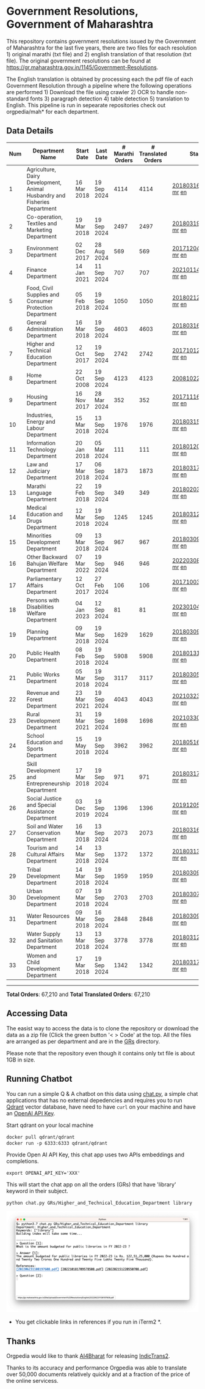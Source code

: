 # Government Resolutions, Government of Maharashtra

This repository contains government resolutions issued by the Government of Maharashtra for the last five years, there are two files for each resolution 1) original marathi (txt file) and 2) english translation of that resolution (txt file). The original government resolutions can be found at https://gr.maharashtra.gov.in/1145/Government-Resolutions.

The English translation is obtained by processing each the pdf file of each Government Resolution through a pipeline where the following operations are performed 1) Download the file using crawler 2) OCR to handle non-standard fonts 3) paragraph detection 4) table  detection 5) translation to English. This pipeline is run in sepearate repositories check out orgpedia/mah* for each department.


## Data Details

| Num | Department Name | Start Date | Last Date | # Marathi Orders | # Translated Orders | Starting Order | Last Order |
| --- | --------------- | ---------- | --------- | ---------------- | ------------------- | -------------- | ---------- |
| 1 | Agriculture, Dairy Development, Animal Husbandry and Fisheries Department | 16 Mar 2018 | 19 Sep 2024 | 4114 | 4114 | [201803161624182101.pdf](https://gr.maharashtra.gov.in/Site/Upload/Government%20Resolutions/English/201803161624182101.pdf) [mr](GRs/Agriculture,_Dairy_Development,_Animal_Husbandry_and_Fisheries_Department/201803161624182101.pdf.mr.txt) [en](GRs/Agriculture,_Dairy_Development,_Animal_Husbandry_and_Fisheries_Department/201803161624182101.pdf.en.txt) | [202409191459575501.pdf](https://gr.maharashtra.gov.in/Site/Upload/Government%20Resolutions/English/202409191459575501.pdf) [mr](GRs/Agriculture,_Dairy_Development,_Animal_Husbandry_and_Fisheries_Department/202409191459575501.pdf.mr.txt) [en](GRs/Agriculture,_Dairy_Development,_Animal_Husbandry_and_Fisheries_Department/202409191459575501.pdf.en.txt) |
| 2 | Co-operation, Textiles and Marketing Department | 19 Mar 2018 | 19 Sep 2024 | 2497 | 2497 | [201803191257576702.pdf](https://gr.maharashtra.gov.in/Site/Upload/Government%20Resolutions/English/201803191257576702.pdf) [mr](GRs/Co-operation,_Textiles_and_Marketing_Department/201803191257576702.pdf.mr.txt) [en](GRs/Co-operation,_Textiles_and_Marketing_Department/201803191257576702.pdf.en.txt) | [202409191709430802.pdf](https://gr.maharashtra.gov.in/Site/Upload/Government%20Resolutions/English/202409191709430802.pdf) [mr](GRs/Co-operation,_Textiles_and_Marketing_Department/202409191709430802.pdf.mr.txt) [en](GRs/Co-operation,_Textiles_and_Marketing_Department/202409191709430802.pdf.en.txt) |
| 3 | Environment Department | 02 Dec 2017 | 28 Aug 2024 | 569 | 569 | [201712041147216904.pdf](https://gr.maharashtra.gov.in/Site/Upload/Government%20Resolutions/English/201712041147216904.pdf) [mr](GRs/Environment_Department/201712041147216904.pdf.mr.txt) [en](GRs/Environment_Department/201712041147216904.pdf.en.txt) | [202408291638051004.pdf](https://gr.maharashtra.gov.in/Site/Upload/Government%20Resolutions/English/202408291638051004.pdf) [mr](GRs/Environment_Department/202408291638051004.pdf.mr.txt) [en](GRs/Environment_Department/202408291638051004.pdf.en.txt) |
| 4 | Finance Department | 14 Jan 2021 | 11 Sep 2024 | 707 | 707 | [202101141237329905.pdf](https://gr.maharashtra.gov.in/Site/Upload/Government%20Resolutions/English/202101141237329905.pdf) [mr](GRs/Finance_Department/202101141237329905.pdf.mr.txt) [en](GRs/Finance_Department/202101141237329905.pdf.en.txt) | [202409111801494505.pdf](https://gr.maharashtra.gov.in/Site/Upload/Government%20Resolutions/English/202409111801494505.pdf) [mr](GRs/Finance_Department/202409111801494505.pdf.mr.txt) [en](GRs/Finance_Department/202409111801494505.pdf.en.txt) |
| 5 | Food, Civil Supplies and Consumer Protection Department | 05 Feb 2018 | 19 Sep 2024 | 1050 | 1050 | [201802121244545806.pdf](https://gr.maharashtra.gov.in/Site/Upload/Government%20Resolutions/English/201802121244545806.pdf) [mr](GRs/Food,_Civil_Supplies_and_Consumer_Protection_Department/201802121244545806.pdf.mr.txt) [en](GRs/Food,_Civil_Supplies_and_Consumer_Protection_Department/201802121244545806.pdf.en.txt) | [202409191645265306.pdf](https://gr.maharashtra.gov.in/Site/Upload/Government%20Resolutions/English/202409191645265306.pdf) [mr](GRs/Food,_Civil_Supplies_and_Consumer_Protection_Department/202409191645265306.pdf.mr.txt) [en](GRs/Food,_Civil_Supplies_and_Consumer_Protection_Department/202409191645265306.pdf.en.txt) |
| 6 | General Administration Department | 16 Mar 2018 | 19 Sep 2024 | 4603 | 4603 | [201803161224022707.pdf](https://gr.maharashtra.gov.in/Site/Upload/Government%20Resolutions/English/201803161224022707.pdf) [mr](GRs/General_Administration_Department/201803161224022707.pdf.mr.txt) [en](GRs/General_Administration_Department/201803161224022707.pdf.en.txt) | [202409191723425407.pdf](https://gr.maharashtra.gov.in/Site/Upload/Government%20Resolutions/English/202409191723425407.pdf) [mr](GRs/General_Administration_Department/202409191723425407.pdf.mr.txt) [en](GRs/General_Administration_Department/202409191723425407.pdf.en.txt) |
| 7 | Higher and Technical Education Department | 12 Oct 2017 | 19 Sep 2024 | 2742 | 2742 | [201710121514029708.pdf](https://gr.maharashtra.gov.in/Site/Upload/Government%20Resolutions/English/201710121514029708.pdf) [mr](GRs/Higher_and_Technical_Education_Department/201710121514029708.pdf.mr.txt) [en](GRs/Higher_and_Technical_Education_Department/201710121514029708.pdf.en.txt) | [202409191309355408.pdf](https://gr.maharashtra.gov.in/Site/Upload/Government%20Resolutions/English/202409191309355408.pdf) [mr](GRs/Higher_and_Technical_Education_Department/202409191309355408.pdf.mr.txt) [en](GRs/Higher_and_Technical_Education_Department/202409191309355408.pdf.en.txt) |
| 8 | Home Department | 22 Oct 2008 | 19 Sep 2024 | 4123 | 4123 | [20081022.pdf](https://gr.maharashtra.gov.in/Site/Upload/Government%20Resolutions/English/20081022.pdf) [mr](GRs/Home_Department/20081022.pdf.mr.txt) [en](GRs/Home_Department/20081022.pdf.en.txt) | [202409191735235529.pdf](https://gr.maharashtra.gov.in/Site/Upload/Government%20Resolutions/English/202409191735235529.pdf) [mr](GRs/Home_Department/202409191735235529.pdf.mr.txt) [en](GRs/Home_Department/202409191735235529.pdf.en.txt) |
| 9 | Housing Department | 16 Nov 2017 | 28 Mar 2024 | 352 | 352 | [201711161447076609.pdf](https://gr.maharashtra.gov.in/Site/Upload/Government%20Resolutions/English/201711161447076609.pdf) [mr](GRs/Housing_Department/201711161447076609.pdf.mr.txt) [en](GRs/Housing_Department/201711161447076609.pdf.en.txt) | [202403281255554909.pdf](https://gr.maharashtra.gov.in/Site/Upload/Government%20Resolutions/English/202403281255554909.pdf) [mr](GRs/Housing_Department/202403281255554909.pdf.mr.txt) [en](GRs/Housing_Department/202403281255554909.pdf.en.txt) |
| 10 | Industries, Energy and Labour Department | 15 Mar 2018 | 13 Sep 2024 | 1976 | 1976 | [201803151204055010.pdf](https://gr.maharashtra.gov.in/Site/Upload/Government%20Resolutions/English/201803151204055010.pdf) [mr](GRs/Industries,_Energy_and_Labour_Department/201803151204055010.pdf.mr.txt) [en](GRs/Industries,_Energy_and_Labour_Department/201803151204055010.pdf.en.txt) | [202409131306432310.pdf](https://gr.maharashtra.gov.in/Site/Upload/Government%20Resolutions/English/202409131306432310.pdf) [mr](GRs/Industries,_Energy_and_Labour_Department/202409131306432310.pdf.mr.txt) [en](GRs/Industries,_Energy_and_Labour_Department/202409131306432310.pdf.en.txt) |
| 11 | Information Technology Department | 20 Jan 2018 | 05 Mar 2024 | 111 | 111 | [201801201843024511.pdf](https://gr.maharashtra.gov.in/Site/Upload/Government%20Resolutions/English/201801201843024511.pdf) [mr](GRs/Information_Technology_Department/201801201843024511.pdf.mr.txt) [en](GRs/Information_Technology_Department/201801201843024511.pdf.en.txt) | [202403051249430211.pdf](https://gr.maharashtra.gov.in/Site/Upload/Government%20Resolutions/English/202403051249430211.pdf) [mr](GRs/Information_Technology_Department/202403051249430211.pdf.mr.txt) [en](GRs/Information_Technology_Department/202403051249430211.pdf.en.txt) |
| 12 | Law and Judiciary Department | 17 Mar 2018 | 06 Sep 2024 | 1873 | 1873 | [201803171129290212.pdf](https://gr.maharashtra.gov.in/Site/Upload/Government%20Resolutions/English/201803171129290212.pdf) [mr](GRs/Law_and_Judiciary_Department/201803171129290212.pdf.mr.txt) [en](GRs/Law_and_Judiciary_Department/201803171129290212.pdf.en.txt) | [202409061555562912.pdf](https://gr.maharashtra.gov.in/Site/Upload/Government%20Resolutions/English/202409061555562912.pdf) [mr](GRs/Law_and_Judiciary_Department/202409061555562912.pdf.mr.txt) [en](GRs/Law_and_Judiciary_Department/202409061555562912.pdf.en.txt) |
| 13 | Marathi Language Department | 22 Feb 2018 | 19 Sep 2024 | 349 | 349 | [201802031549154233.pdf](https://gr.maharashtra.gov.in/Site/Upload/Government%20Resolutions/English/201802031549154233.pdf) [mr](GRs/Marathi_Language_Department/201802031549154233.pdf.mr.txt) [en](GRs/Marathi_Language_Department/201802031549154233.pdf.en.txt) | [202409191753295533.pdf](https://gr.maharashtra.gov.in/Site/Upload/Government%20Resolutions/English/202409191753295533.pdf) [mr](GRs/Marathi_Language_Department/202409191753295533.pdf.mr.txt) [en](GRs/Marathi_Language_Department/202409191753295533.pdf.en.txt) |
| 14 | Medical Education and Drugs Department | 12 Mar 2018 | 19 Sep 2024 | 1245 | 1245 | [201803121137094813.pdf](https://gr.maharashtra.gov.in/Site/Upload/Government%20Resolutions/English/201803121137094813.pdf) [mr](GRs/Medical_Education_and_Drugs_Department/201803121137094813.pdf.mr.txt) [en](GRs/Medical_Education_and_Drugs_Department/201803121137094813.pdf.en.txt) | [202409191119085113.pdf](https://gr.maharashtra.gov.in/Site/Upload/Government%20Resolutions/English/202409191119085113.pdf) [mr](GRs/Medical_Education_and_Drugs_Department/202409191119085113.pdf.mr.txt) [en](GRs/Medical_Education_and_Drugs_Department/202409191119085113.pdf.en.txt) |
| 15 | Minorities Development Department | 09 Mar 2018 | 13 Sep 2024 | 967 | 967 | [201803091218355314.pdf](https://gr.maharashtra.gov.in/Site/Upload/Government%20Resolutions/English/201803091218355314.pdf) [mr](GRs/Minorities_Development_Department/201803091218355314.pdf.mr.txt) [en](GRs/Minorities_Development_Department/201803091218355314.pdf.en.txt) | [202409131145371014.pdf](https://gr.maharashtra.gov.in/Site/Upload/Government%20Resolutions/English/202409131145371014.pdf) [mr](GRs/Minorities_Development_Department/202409131145371014.pdf.mr.txt) [en](GRs/Minorities_Development_Department/202409131145371014.pdf.en.txt) |
| 16 | Other Backward Bahujan Welfare Department | 07 Mar 2022 | 19 Sep 2024 | 946 | 946 | [202203081752439334.pdf](https://gr.maharashtra.gov.in/Site/Upload/Government%20Resolutions/English/202203081752439334.pdf) [mr](GRs/Other_Backward_Bahujan_Welfare_Department/202203081752439334.pdf.mr.txt) [en](GRs/Other_Backward_Bahujan_Welfare_Department/202203081752439334.pdf.en.txt) | [202409191130465634.pdf](https://gr.maharashtra.gov.in/Site/Upload/Government%20Resolutions/English/202409191130465634.pdf) [mr](GRs/Other_Backward_Bahujan_Welfare_Department/202409191130465634.pdf.mr.txt) [en](GRs/Other_Backward_Bahujan_Welfare_Department/202409191130465634.pdf.en.txt) |
| 17 | Parliamentary Affairs Department | 12 Oct 2017 | 27 Feb 2024 | 106 | 106 | [201710031642378615.pdf](https://gr.maharashtra.gov.in/Site/Upload/Government%20Resolutions/English/201710031642378615.pdf) [mr](GRs/Parliamentary_Affairs_Department/201710031642378615.pdf.mr.txt) [en](GRs/Parliamentary_Affairs_Department/201710031642378615.pdf.en.txt) | [202402271500283915.pdf](https://gr.maharashtra.gov.in/Site/Upload/Government%20Resolutions/English/202402271500283915.pdf) [mr](GRs/Parliamentary_Affairs_Department/202402271500283915.pdf.mr.txt) [en](GRs/Parliamentary_Affairs_Department/202402271500283915.pdf.en.txt) |
| 18 | Persons with Disabilities Welfare Department | 04 Jan 2023 | 12 Sep 2024 | 81 | 81 | [202301041906309635.pdf](https://gr.maharashtra.gov.in/Site/Upload/Government%20Resolutions/English/202301041906309635.pdf) [mr](GRs/Persons_with_Disabilities_Welfare_Department/202301041906309635.pdf.mr.txt) [en](GRs/Persons_with_Disabilities_Welfare_Department/202301041906309635.pdf.en.txt) | [202409131433290735.pdf](https://gr.maharashtra.gov.in/Site/Upload/Government%20Resolutions/English/202409131433290735.pdf) [mr](GRs/Persons_with_Disabilities_Welfare_Department/202409131433290735.pdf.mr.txt) [en](GRs/Persons_with_Disabilities_Welfare_Department/202409131433290735.pdf.en.txt) |
| 19 | Planning Department | 09 Mar 2018 | 19 Sep 2024 | 1629 | 1629 | [201803091441032716.pdf](https://gr.maharashtra.gov.in/Site/Upload/Government%20Resolutions/English/201803091441032716.pdf) [mr](GRs/Planning_Department/201803091441032716.pdf.mr.txt) [en](GRs/Planning_Department/201803091441032716.pdf.en.txt) | [202409191712099016.pdf](https://gr.maharashtra.gov.in/Site/Upload/Government%20Resolutions/English/202409191712099016.pdf) [mr](GRs/Planning_Department/202409191712099016.pdf.mr.txt) [en](GRs/Planning_Department/202409191712099016.pdf.en.txt) |
| 20 | Public Health Department | 08 Feb 2018 | 19 Sep 2024 | 5908 | 5908 | [201801311722275417.pdf](https://gr.maharashtra.gov.in/Site/Upload/Government%20Resolutions/English/201801311722275417.pdf) [mr](GRs/Public_Health_Department/201801311722275417.pdf.mr.txt) [en](GRs/Public_Health_Department/201801311722275417.pdf.en.txt) | [202408191508035017.pdf](https://gr.maharashtra.gov.in/Site/Upload/Government%20Resolutions/English/202408191508035017.pdf) [mr](GRs/Public_Health_Department/202408191508035017.pdf.mr.txt) [en](GRs/Public_Health_Department/202408191508035017.pdf.en.txt) |
| 21 | Public Works Department | 05 Mar 2018 | 19 Sep 2024 | 3117 | 3117 | [201803051515468118.pdf](https://gr.maharashtra.gov.in/Site/Upload/Government%20Resolutions/English/201803051515468118.pdf) [mr](GRs/Public_Works_Department/201803051515468118.pdf.mr.txt) [en](GRs/Public_Works_Department/201803051515468118.pdf.en.txt) | [202409191731075018.pdf](https://gr.maharashtra.gov.in/Site/Upload/Government%20Resolutions/English/202409191731075018....pdf) [mr](GRs/Public_Works_Department/202409191731075018.pdf.mr.txt) [en](GRs/Public_Works_Department/202409191731075018.pdf.en.txt) |
| 22 | Revenue and Forest Department | 23 Mar 2021 | 19 Sep 2024 | 4043 | 4043 | [202103231328393119.pdf](https://gr.maharashtra.gov.in/Site/Upload/Government%20Resolutions/English/202103231328393119.pdf) [mr](GRs/Revenue_and_Forest_Department/202103231328393119.pdf.mr.txt) [en](GRs/Revenue_and_Forest_Department/202103231328393119.pdf.en.txt) | [202409191241029119.pdf](https://gr.maharashtra.gov.in/Site/Upload/Government%20Resolutions/English/202409191241029119.pdf) [mr](GRs/Revenue_and_Forest_Department/202409191241029119.pdf.mr.txt) [en](GRs/Revenue_and_Forest_Department/202409191241029119.pdf.en.txt) |
| 23 | Rural Development Department | 31 Mar 2021 | 19 Sep 2024 | 1698 | 1698 | [202103301021181120.pdf](https://gr.maharashtra.gov.in/Site/Upload/Government%20Resolutions/English/202103301021181120.pdf) [mr](GRs/Rural_Development_Department/202103301021181120.pdf.mr.txt) [en](GRs/Rural_Development_Department/202103301021181120.pdf.en.txt) | [202409191118475520.pdf](https://gr.maharashtra.gov.in/Site/Upload/Government%20Resolutions/English/202409191118475520.pdf) [mr](GRs/Rural_Development_Department/202409191118475520.pdf.mr.txt) [en](GRs/Rural_Development_Department/202409191118475520.pdf.en.txt) |
| 24 | School Education and Sports Department | 15 May 2018 | 19 Sep 2024 | 3962 | 3962 | [201805161114241221.pdf](https://gr.maharashtra.gov.in/Site/Upload/Government%20Resolutions/English/201805161114241221.pdf) [mr](GRs/School_Education_and_Sports_Department/201805161114241221.pdf.mr.txt) [en](GRs/School_Education_and_Sports_Department/201805161114241221.pdf.en.txt) | [202409191309185721.pdf](https://gr.maharashtra.gov.in/Site/Upload/Government%20Resolutions/English/202409191309185721.pdf) [mr](GRs/School_Education_and_Sports_Department/202409191309185721.pdf.mr.txt) [en](GRs/School_Education_and_Sports_Department/202409191309185721.pdf.en.txt) |
| 25 | Skill Development and Entrepreneurship Department | 17 Mar 2018 | 19 Sep 2024 | 971 | 971 | [201803171322099003.pdf](https://gr.maharashtra.gov.in/Site/Upload/Government%20Resolutions/English/201803171322099003.pdf) [mr](GRs/Skill_Development_and_Entrepreneurship_Department/201803171322099003.pdf.mr.txt) [en](GRs/Skill_Development_and_Entrepreneurship_Department/201803171322099003.pdf.en.txt) | [202409191626015903.pdf](https://gr.maharashtra.gov.in/Site/Upload/Government%20Resolutions/English/202409191626015903.pdf) [mr](GRs/Skill_Development_and_Entrepreneurship_Department/202409191626015903.pdf.mr.txt) [en](GRs/Skill_Development_and_Entrepreneurship_Department/202409191626015903.pdf.en.txt) |
| 26 | Social Justice and Special Assistance Department | 03 Dec 2019 | 19 Sep 2024 | 1396 | 1396 | [201912051107011622.pdf](https://gr.maharashtra.gov.in/Site/Upload/Government%20Resolutions/English/201912051107011622.pdf) [mr](GRs/Social_Justice_and_Special_Assistance_Department/201912051107011622.pdf.mr.txt) [en](GRs/Social_Justice_and_Special_Assistance_Department/201912051107011622.pdf.en.txt) | [202409191530455422.pdf](https://gr.maharashtra.gov.in/Site/Upload/Government%20Resolutions/English/202409191530455422.pdf) [mr](GRs/Social_Justice_and_Special_Assistance_Department/202409191530455422.pdf.mr.txt) [en](GRs/Social_Justice_and_Special_Assistance_Department/202409191530455422.pdf.en.txt) |
| 27 | Soil and Water Conservation Department | 16 Mar 2018 | 13 Sep 2024 | 2073 | 2073 | [201803161247582426.pdf](https://gr.maharashtra.gov.in/Site/Upload/Government%20Resolutions/English/201803161247582426.pdf) [mr](GRs/Soil_and_Water_Conservation_Department/201803161247582426.pdf.mr.txt) [en](GRs/Soil_and_Water_Conservation_Department/201803161247582426.pdf.en.txt) | [202409131203193026.pdf](https://gr.maharashtra.gov.in/Site/Upload/Government%20Resolutions/English/202409131203193026.pdf) [mr](GRs/Soil_and_Water_Conservation_Department/202409131203193026.pdf.mr.txt) [en](GRs/Soil_and_Water_Conservation_Department/202409131203193026.pdf.en.txt) |
| 28 | Tourism and Cultural Affairs Department | 14 Mar 2018 | 13 Sep 2024 | 1372 | 1372 | [201803131542054523.pdf](https://gr.maharashtra.gov.in/Site/Upload/Government%20Resolutions/English/201803131542054523.pdf) [mr](GRs/Tourism_and_Cultural_Affairs_Department/201803131542054523.pdf.mr.txt) [en](GRs/Tourism_and_Cultural_Affairs_Department/201803131542054523.pdf.en.txt) | [202409131539137623.pdf](https://gr.maharashtra.gov.in/Site/Upload/Government%20Resolutions/English/202409131539137623.pdf) [mr](GRs/Tourism_and_Cultural_Affairs_Department/202409131539137623.pdf.mr.txt) [en](GRs/Tourism_and_Cultural_Affairs_Department/202409131539137623.pdf.en.txt) |
| 29 | Tribal Development Department | 14 Mar 2018 | 19 Sep 2024 | 1959 | 1959 | [201803091105184924.pdf](https://gr.maharashtra.gov.in/Site/Upload/Government%20Resolutions/English/201803091105184924.pdf) [mr](GRs/Tribal_Development_Department/201803091105184924.pdf.mr.txt) [en](GRs/Tribal_Development_Department/201803091105184924.pdf.en.txt) | [202409091058447424.pdf](https://gr.maharashtra.gov.in/Site/Upload/Government%20Resolutions/English/202409091058447424.pdf) [mr](GRs/Tribal_Development_Department/202409091058447424.pdf.mr.txt) [en](GRs/Tribal_Development_Department/202409091058447424.pdf.en.txt) |
| 30 | Urban Development Department | 07 Mar 2018 | 19 Sep 2024 | 2703 | 2703 | [201803071203178325.pdf](https://gr.maharashtra.gov.in/Site/Upload/Government%20Resolutions/English/201803071203178325.pdf) [mr](GRs/Urban_Development_Department/201803071203178325.pdf.mr.txt) [en](GRs/Urban_Development_Department/201803071203178325.pdf.en.txt) | [202409191620066425.pdf](https://gr.maharashtra.gov.in/Site/Upload/Government%20Resolutions/English/202409191620066425.pdf) [mr](GRs/Urban_Development_Department/202409191620066425.pdf.mr.txt) [en](GRs/Urban_Development_Department/202409191620066425.pdf.en.txt) |
| 31 | Water Resources Department | 09 Mar 2018 | 16 Sep 2024 | 2848 | 2848 | [201803091034435527.pdf](https://gr.maharashtra.gov.in/Site/Upload/Government%20Resolutions/English/201803091034435527.pdf) [mr](GRs/Water_Resources_Department/201803091034435527.pdf.mr.txt) [en](GRs/Water_Resources_Department/201803091034435527.pdf.en.txt) | [202409161501343927.pdf](https://gr.maharashtra.gov.in/Site/Upload/Government%20Resolutions/English/202409161501343927.pdf) [mr](GRs/Water_Resources_Department/202409161501343927.pdf.mr.txt) [en](GRs/Water_Resources_Department/202409161501343927.pdf.en.txt) |
| 32 | Water Supply and Sanitation Department | 13 Mar 2018 | 13 Sep 2024 | 3778 | 3778 | [201803121414108428.pdf](https://gr.maharashtra.gov.in/Site/Upload/Government%20Resolutions/English/201803121414108428.pdf) [mr](GRs/Water_Supply_and_Sanitation_Department/201803121414108428.pdf.mr.txt) [en](GRs/Water_Supply_and_Sanitation_Department/201803121414108428.pdf.en.txt) | [202409131514227428.pdf](https://gr.maharashtra.gov.in/Site/Upload/Government%20Resolutions/English/202409131514227428.pdf.pdf) [mr](GRs/Water_Supply_and_Sanitation_Department/202409131514227428.pdf.mr.txt) [en](GRs/Water_Supply_and_Sanitation_Department/202409131514227428.pdf.en.txt) |
| 33 | Women and Child Development Department | 17 Mar 2018 | 19 Sep 2024 | 1342 | 1342 | [201803171539444330.pdf](https://gr.maharashtra.gov.in/Site/Upload/Government%20Resolutions/English/201803171539444330.pdf) [mr](GRs/Women_and_Child_Development_Department/201803171539444330.pdf.mr.txt) [en](GRs/Women_and_Child_Development_Department/201803171539444330.pdf.en.txt) | [202409191838006030.pdf](https://gr.maharashtra.gov.in/Site/Upload/Government%20Resolutions/English/202409191838006030.pdf) [mr](GRs/Women_and_Child_Development_Department/202409191838006030.pdf.mr.txt) [en](GRs/Women_and_Child_Development_Department/202409191838006030.pdf.en.txt) |
----------------------------------------------------------------------------------------------------

**Total Orders**: 67,210 and **Total Translated Orders**: 67,210
## Accessing Data

The easist way to access the data is to clone the repository or download the data as a zip file (Click the green button '< > Code' at the top. All the files are arranged as per department and are in the [GRs](GRs) directory.

Please note that the repository even though it contains only txt file is about 1GB in size.

## Running Chatbot

You can run a simple Q & A chatbot on this data using [chat.py](chat.py), a simple chat applications that has no external depedencies and requires you to run [Qdrant](https://qdrant.tech/) vector database, have need to have `curl` on your machine and have an [OpenAI API Key](https://help.openai.com/en/articles/4936850-where-do-i-find-my-secret-api-key).

Start qdrant on your local machine
```shell
docker pull qdrant/qdrant
docker run -p 6333:6333 qdrant/qdrant
```

Provide Open AI API Key, this chat app uses two APIs embeddings and completions.
```shell
export OPENAI_API_KEY='XXX'
```

This will start the chat app on all the orders (GRs) that have 'library' keyword in their subject.

```shell
python chat.py GRs/Higher_and_Technical_Education_Department library
```

![screenshot of running chat.py](screenshot.png)

* You get clickable links in references if you run in iTerm2 *.

## Thanks

Orgpedia would like to thank [AI4Bharat](https://ai4bharat.iitm.ac.in/) for releasing [IndicTrans2](https://github.com/AI4Bharat/IndicTrans2).

Thanks to its accuracy and performance Orgpedia was able to translate over 50,000 documents relatively quickly and at a fraction of the price of the online servicess.












